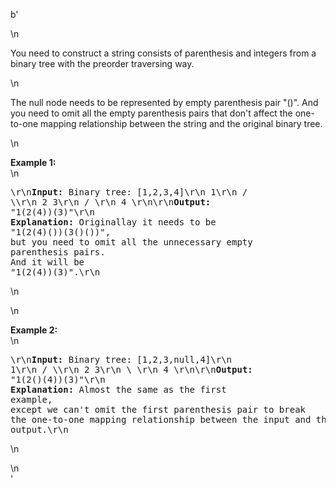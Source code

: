 b'<div class="question-description">\n<p><p>You need to construct a string consists of parenthesis and integers from a binary tree with the preorder traversing way.</p>\n<p>The null node needs to be represented by empty parenthesis pair "()". And you need to omit all the empty parenthesis pairs that don\'t affect the one-to-one mapping relationship between the string and the original binary tree.</p>\n<p><b>Example 1:</b><br/>\n<pre>\r\n<b>Input:</b> Binary tree: [1,2,3,4]\r\n       1\r\n     /   \\\r\n    2     3\r\n   /    \r\n  4     \r\n\r\n<b>Output:</b> "1(2(4))(3)"\r\n<br/><b>Explanation:</b> Originallay it needs to be "1(2(4)())(3()())", <br/>but you need to omit all the unnecessary empty parenthesis pairs. <br/>And it will be "1(2(4))(3)".\r\n</pre>\n</p>\n<p><b>Example 2:</b><br/>\n<pre>\r\n<b>Input:</b> Binary tree: [1,2,3,null,4]\r\n       1\r\n     /   \\\r\n    2     3\r\n     \\  \r\n      4 \r\n\r\n<b>Output:</b> "1(2()(4))(3)"\r\n<br/><b>Explanation:</b> Almost the same as the first example, <br/>except we can\'t omit the first parenthesis pair to break the one-to-one mapping relationship between the input and the output.\r\n</pre>\n</p></p>\n</div>'